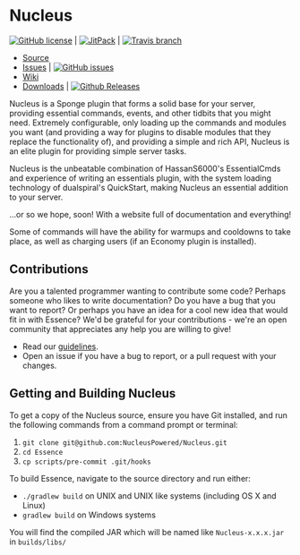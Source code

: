 Nucleus
====

[![GitHub license](https://img.shields.io/badge/License-MIT-brightgreen.svg?style=flat-square)](/LICENSE.txt) |
[![JitPack](https://img.shields.io/badge/Dependency-JitPack-brightgreen.svg?style=flat-square)](https://jitpack.io/#NucleusPowered/Nucleus) |
[![Travis branch](https://img.shields.io/travis/EssencePowered/Essence/master.svg?style=flat-square)](https://travis-ci.org/NucleusPowered/Nucleus)

* [Source]
* [Issues] | [![GitHub issues](https://img.shields.io/github/issues/NucleusPowered/Nucleus.svg?style=flat-square)](http://www.github.com/NucleusPowered/Nucleus/issues/)
* [Wiki]
* [Downloads] | [![Github Releases](https://img.shields.io/github/downloads/NucleusPowered/Nucleus/total.svg?style=flat-square)](http://www.github.com/NucleusPowered/Nucleus/releases)

Nucleus is a Sponge plugin that forms a solid base for your server, providing essential commands, events, and other
tidbits that you might need. Extremely configurable, only loading up the commands and modules you want (and providing a way for
plugins to disable modules that they replace the functionality of), and providing a simple and rich API, Nucleus is an
elite plugin for providing simple server tasks.
 
Nucleus is the unbeatable combination of HassanS6000's EssentialCmds and experience of writing an essentials plugin, with the
system loading technology of dualspiral's QuickStart, making Nucleus an essential addition to your server.
 
...or so we hope, soon! With a website full of documentation and everything!

Some of commands will have the ability for warmups and cooldowns to take place, as well as charging users (if an Economy plugin is installed).

## Contributions

Are you a talented programmer wanting to contribute some code? Perhaps someone who likes to write documentation? Do you 
have a bug that you want to report? Or perhaps you have an idea for a cool new idea that would fit in with Essence? We'd
be grateful for your contributions - we're an open community that appreciates any help you are willing to give!

* Read our [guidelines].
* Open an issue if you have a bug to report, or a pull request with your changes.

## Getting and Building Nucleus

To get a copy of the Nucleus source, ensure you have Git installed, and run the following commands from a command prompt
or terminal:

1. `git clone git@github.com:NucleusPowered/Nucleus.git`
2. `cd Essence`
3. `cp scripts/pre-commit .git/hooks`

To build Essence, navigate to the source directory and run either:

* `./gradlew build` on UNIX and UNIX like systems (including OS X and Linux)
* `gradlew build` on Windows systems

You will find the compiled JAR which will be named like `Nucleus-x.x.x.jar` in `builds/libs/`

[Source]: https://github.com/NucleusPowered/Nucleus
[Issues]: https://github.com/NucleusPowered/Nucleus/issues
[Wiki]: https://github.com/NucleusPowered/Nucleus/wiki
[Downloads]: https://github.com/NucleusPowered/Nucleus/releases
[guidelines]: Contributing.md
